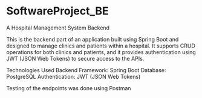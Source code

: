 # SoftwareProject_BE

A Hospital Management System Backend

This is the backend part of an application built using Spring Boot and designed to manage clinics and patients within a hospital. 
It supports CRUD operations for both clinics and patients, and it provides authentication using JWT (JSON Web Tokens) to secure access to the APIs.

Technologies Used
Backend Framework: Spring Boot
Database: PostgreSQL
Authentication: JWT (JSON Web Tokens)

Testing of the endpoints was done using Postman

